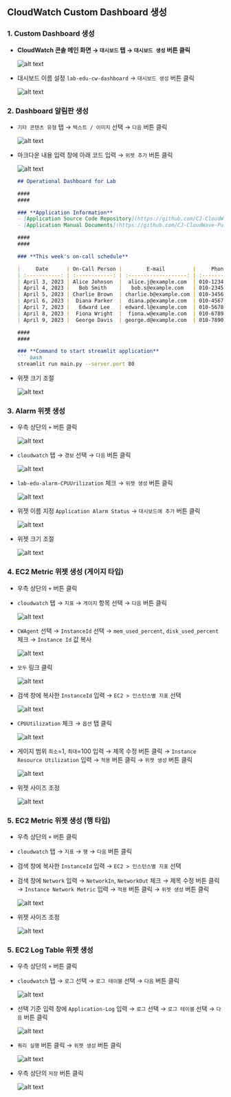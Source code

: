 ## CloudWatch Custom Dashboard 생성

### 1. Custom Dashboard 생성

- **CloudWatch 콘솔 메인 화면 → `대시보드` 탭 → `대시보드 생성` 버튼 클릭**

  ![alt text](./img/create_custom_dashboard_01.png)

- 대시보드 이름 설정 `lab-edu-cw-dashboard` → `대시보드 생성` 버튼 클릭

  ![alt text](./img/create_custom_dashboard_02.png)

### 2. Dashboard 알림판 생성

- `기타 콘텐츠 유형` 탭 → `텍스트 / 이미지` 선택 → `다음` 버튼 클릭

  ![alt text](./img/notion_board_01.png)

- 마크다운 내용 입력 창에 아래 코드 입력 → `위젯 추가` 버튼 클릭

  ![alt text](./img/notion_board_02.png)

  ```markdown
  ## Operational Dashboard for Lab

  ####
  ####

  ### **Application Information**
  - [Application Source Code Repository](https://github.com/CJ-CloudWave-Public-Hands-on-Lab/streamlit-project.git)
  - [Application Manual Documents](https://github.com/CJ-CloudWave-Public-Hands-on-Lab/hol_basic)

  ####
  ####

  ### **This week's on-call schedule**

  |     Date      | On-Call Person |        E-mail         |     Phone     |
  | :-----------: | :------------: | :-------------------: | :-----------: |
  | April 3, 2023 | Alice Johnson  |  alice.j@example.com  | 010-1234-5678 |
  | April 4, 2023 |   Bob Smith    |   bob.s@example.com   | 010-2345-6789 |
  | April 5, 2023 | Charlie Brown  | charlie.b@example.com | 010-3456-7890 |
  | April 6, 2023 |  Diana Parker  |  diana.p@example.com  | 010-4567-8901 |
  | April 7, 2023 |   Edward Lee   | edward.l@example.com  | 010-5678-9012 |
  | April 8, 2023 |  Fiona Wright  |  fiona.w@example.com  | 010-6789-0123 |
  | April 9, 2023 |  George Davis  | george.d@example.com  | 010-7890-1234 |

  ####
  ####

  ### **Command to start streamlit application**
  ``` bash
  streamlit run main.py --server.port 80 
  ``` 

- 위젯 크기 조절

  ![alt text](./img/notion_board_03.png)

### 3. Alarm 위젯 생성

- 우측 상단의 `+` 버튼 클릭

  ![alt text](./img/alarm_widget_01.png)

- `cloudwatch` 탭 → `경보` 선택 → `다음` 버튼 클릭

  ![alt text](./img/alarm_widget_02.png)

- `lab-edu-alarm-CPUUrilization` 체크 → `위젯 생성` 버튼 클릭

  ![alt text](./img/alarm_widget_03.png)

- 위젯 이름 지정 `Application Alarm Status` → `대시보드에 추가` 버튼 클릭

  ![alt text](./img/alarm_widget_04.png)

- 위젯 크기 조절

  ![alt text](./img/alarm_widget_05.png)

### 4. EC2 Metric 위젯 생성 (게이지 타입)

- 우측 상단의 `+` 버튼 클릭

- `cloudwatch` 탭 → `지표` → `게이지` 항목 선택 → `다음` 버튼 클릭

  ![alt text](./img/metric_widget_01.png)

- `CWAgent` 선택 → `InstanceId` 선택 → `mem_used_percent`, `disk_used_percent` 체크 → `Instance Id` 값 복사

  ![alt text](./img/metric_widget_02.png)

- `모두` 링크 클릭 

  ![alt text](./img/metric_widget_03.png)

- 검색 창에 복사한 `InstanceId` 입력 → `EC2 > 인스턴스별 지표` 선택

  ![alt text](./img/metric_widget_04.png)

- `CPUUtilization` 체크 → `옵션` 탭 클릭

  ![alt text](./img/metric_widget_05.png)

- 게이지 범위 `최소`=1, `최대`=100 입력 → 제목 수정 버튼 클릭 → `Instance Resource Utilization` 입력 → `적용` 버튼 클릭 → `위젯 생성` 버튼 클릭

  ![alt text](./img/metric_widget_06.png)

- 위젯 사이즈 조정

  ![alt text](./img/metric_widget_07.png)

### 5. EC2 Metric 위젯 생성 (행 타입)

- 우측 상단의 `+` 버튼 클릭

- `cloudwatch` 탭 → `지표` → `행` → `다음` 버튼 클릭

- 검색 창에 복사한 `InstanceId` 입력 → `EC2 > 인스턴스별 지표` 선택

- 검색 창에 `Network` 입력 → `NetworkIn`, `NetworkOut` 체크 → 제목 수정 버튼 클릭 → `Instance Network Metric` 입력 → `적용` 버튼 클릭 → `위젯 생성` 버튼 클릭

  ![alt text](./img/metric_widget_08.png)

- 위젯 사이즈 조정

  ![alt text](./img/metric_widget_09.png)

### 5. EC2 Log Table 위젯 생성

- 우측 상단의 `+` 버튼 클릭

- `cloudwatch` 탭 → `로그` 선택 → `로그 테이블` 선택 → `다음` 버튼 클릭

  ![alt text](./img/log_widget_01.png)

- 선택 기준 입력 창에 `Application-Log` 입력 → `로그` 선택 → `로그 테이블` 선택 → `다음` 버튼 클릭

  ![alt text](./img/log_widget_02.png)

- `쿼리 실행` 버튼 클릭 → `위젯 생성` 버튼 클릭

  ![alt text](./img/log_widget_03.png)

- 우측 상단의 `저장` 버튼 클릭

  ![alt text](./img/log_widget_04.png)